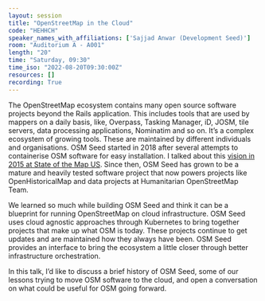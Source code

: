 ```yaml
---
layout: session
title: "OpenStreetMap in the Cloud"
code: "HEHHCH"
speaker_names_with_affiliations: ['Sajjad Anwar (Development Seed)']
room: "Auditorium A - A001"
length: "20"
time: "Saturday, 09:30"
time_iso: "2022-08-20T09:30:00Z"
resources: []
recording: True
---
```

The OpenStreetMap ecosystem contains many open source software projects beyond the Rails application. This includes tools that are used by mappers on a daily basis, like, Overpass, Tasking Manager, iD, JOSM, tile servers, data processing applications, Nominatim and so on. It’s a complex ecosystem of growing tools. These are maintained by different individuals and organisations. OSM Seed started in 2018 after several attempts to containerise OSM software for easy installation. I talked about this [vision in 2015 at State of the Map US](https://2015.stateofthemap.us/openstreetmap-software-for-more-than-openstreetmap). Since then, OSM Seed has grown to be a mature and heavily tested software project that now powers projects like OpenHistoricalMap and data projects at Humanitarian OpenStreetMap Team.

We learned so much while building OSM Seed and think it can be a blueprint for running OpenStreetMap on cloud infrastructure. OSM Seed uses cloud agnostic approaches through Kubernetes to bring together projects that make up what OSM is today. These projects continue to get updates and are maintained how they always have been. OSM Seed provides an interface to bring the ecosystem a little closer through better infrastructure orchestration.

In this talk, I’d like to discuss a brief history of OSM Seed, some of our lessons trying to move OSM software to the cloud, and open a conversation on what could be useful for OSM going forward.
